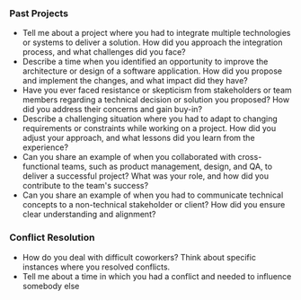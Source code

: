 ### Past Projects

- Tell me about a project where you had to integrate multiple technologies or systems to deliver a solution. How did you approach the integration process, and what challenges did you face?
- Describe a time when you identified an opportunity to improve the architecture or design of a software application. How did you propose and implement the changes, and what impact did they have?
- Have you ever faced resistance or skepticism from stakeholders or team members regarding a technical decision or solution you proposed? How did you address their concerns and gain buy-in?
- Describe a challenging situation where you had to adapt to changing requirements or constraints while working on a project. How did you adjust your approach, and what lessons did you learn from the experience?
- Can you share an example of when you collaborated with cross-functional teams, such as product management, design, and QA, to deliver a successful project? What was your role, and how did you contribute to the team's success?
- Can you share an example of when you had to communicate technical concepts to a non-technical stakeholder or client? How did you ensure clear understanding and alignment?

### Conflict Resolution

- How do you deal with difficult coworkers? Think about specific instances where you resolved conflicts.
- Tell me about a time in which you had a conflict and needed to influence somebody else

